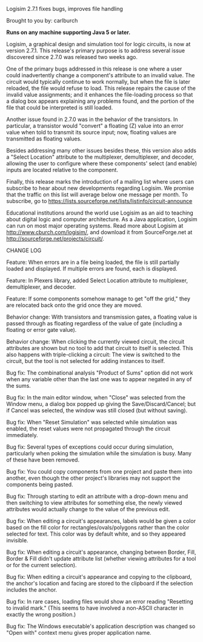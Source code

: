 Logisim 2.7.1 fixes bugs, improves file handling

Brought to you by: carlburch

**Runs on any machine supporting Java 5 or later.**





Logisim, a graphical design and simulation tool for logic circuits, is now at version 2.7.1. This release's primary purpose is to address several issue discovered since 2.7.0 was released two weeks ago.

One of the primary bugs addressed in this release is one where a user could inadvertently change a component's attribute to an invalid value. The circuit would typically continue to work normally, but when the file is later reloaded, the file would refuse to load. This release repairs the cause of the invalid value assignments; and it enhances the file-loading process so that a dialog box appears explaining any problems found, and the portion of the file that could be interpreted is still loaded.

Another issue found in 2.7.0 was in the behavior of the transistors. In particular, a transistor would "convert" a floating (Z) value into an error value when told to transmit its source input; now, floating values are transmitted as floating values.

Besides addressing many other issues besides these, this version also adds a "Select Location" attribute to the multiplexer, demultiplexer, and decoder, allowing the user to configure where these components' select (and enable) inputs are located relative to the component.

Finally, this release marks the introduction of a mailing list where users can subscribe to hear about new developments regarding Logisim. We promise that the traffic on this list will average below one message per month. To subscribe, go to https://lists.sourceforge.net/lists/listinfo/circuit-announce

Educational institutions around the world use Logisim as an aid to teaching about digital logic and computer architecture. As a Java application, Logisim can run on most major operating systems. Read more about Logisim at http://www.cburch.com/logisim/, and download it from SourceForge.net at http://sourceforge.net/projects/circuit/.

CHANGE LOG

Feature: When errors are in a file being loaded, the file is still partially loaded and displayed. If multiple errors are found, each is displayed.

Feature: In Plexers library, added Select Location attribute to multiplexer, demultiplexer, and decoder.

Feature: If some components somehow manage to get "off the grid," they are relocated back onto the grid once they are moved. 

Behavior change: With transistors and transmission gates, a floating value is passed through as floating regardless of the value of gate (including a floating or error gate value).

Behavior change: When clicking the currently viewed circuit, the circuit attributes are shown but no tool to add that circuit to itself is selected. This also happens with triple-clicking a circuit: The view is switched to the circuit, but the tool is not selected for adding instances to itself.

Bug fix: The combinational analysis "Product of Sums" option did not work when any variable other than the last one was to appear negated in any of the sums.

Bug fix: In the main editor window, when "Close" was selected from the Window menu, a dialog box popped up giving the Save/Discard/Cancel; but if Cancel was selected, the window was still closed (but without saving).

Bug fix: When "Reset Simulation" was selected while simulation was enabled, the reset values were not propagated through the circuit immediately.

Bug fix: Several types of exceptions could occur during simulation, particularly when poking the simulation while the simulation is busy. Many of these have been removed.

Bug fix: You could copy components from one project and paste them into another, even though the other project's libraries may not support the components being pasted.

Bug fix: Through starting to edit an attribute with a drop-down menu and then switching to view attributes for something else, the newly viewed attributes would actually change to the value of the previous edit.

Bug fix: When editing a circuit's appearances, labels would be given a color based on the fill color for rectangles/ovals/polygons rather than the color selected for text. This color was by default white, and so they appeared invisible.

Bug fix: When editing a circuit's appearance, changing between Border, Fill, Border & Fill didn't update attribute list (whether viewing attributes for a tool or for the current selection).

Bug fix: When editing a circuit's appearance and copying to the clipboard, the anchor's location and facing are stored to the clipboard if the selection includes the anchor.

Bug fix: In rare cases, loading files would show an error reading "Resetting to invalid mark." (This seems to have involved a non-ASCII character in exactly the wrong position.)

Bug fix: The Windows executable's application description was changed so "Open with" context menu gives proper application name.
